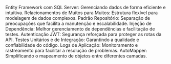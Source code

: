 Entity Framework com SQL Server: Gerenciando dados de forma eficiente e intuitiva.
Relacionamentos de Muitos para Muitos: Estrutura flexível para modelagem de dados complexos.
Padrão Repositório: Separação de preocupações que facilita a manutenção e escalabilidade.
Injeção de Dependência: Melhor gerenciamento de dependências e facilitação de testes.
Autenticação JWT: Segurança reforçada para proteger as rotas da API.
Testes Unitários e de Integração: Garantindo a qualidade e confiabilidade do código.
Logs de Aplicação: Monitoramento e rastreamento para facilitar a resolução de problemas.
AutoMapper: Simplificando o mapeamento de objetos entre diferentes camadas.
